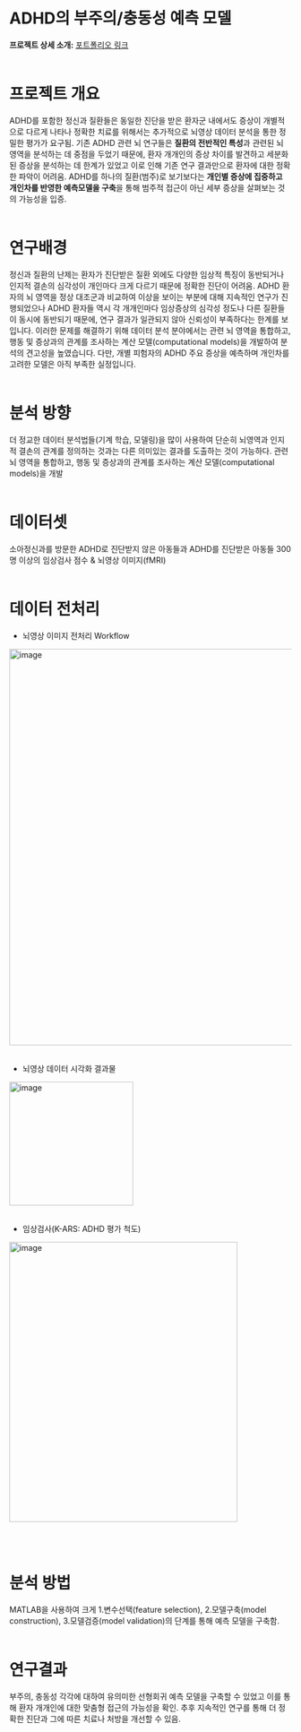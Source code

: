# ADHD의 부주의/충동성 예측 모델  
**프로젝트 상세 소개:** [포트폴리오 링크](https://drive.google.com/file/d/1WE2KaVW89SnjrjfuAqQkS_wPueiEPqsC/view?usp=drive_link)   
<br>

# 프로젝트 개요
ADHD를 포함한 정신과 질환들은 동일한 진단을 받은 환자군 내에서도 증상이 개별적으로 다르게 나타나 정확한 치료를 위해서는 추가적으로 뇌영상 데이터 분석을 통한 정밀한 평가가 요구됨. 기존 ADHD 관련 뇌 연구들은 **질환의 전반적인 특성**과 관련된 뇌 영역을 분석하는 데 중점을 두었기 때문에, 환자 개개인의 증상 차이를 발견하고 세분화된 증상을 분석하는 데 한계가 있었고 이로 인해 기존 연구 결과만으로 환자에 대한 정확한 파악이 어려움. ADHD를 하나의 질환(범주)로 보기보다는 **개인별 증상에 집중하고 개인차를 반영한 예측모델을 구축**을 통해 범주적 접근이 아닌 세부 증상을 살펴보는 것의 가능성을 입증. 
<br><br>

# 연구배경  
정신과 질환의 난제는 환자가 진단받은 질환 외에도 다양한 임상적 특징이 동반되거나 인지적 결손의 심각성이 개인마다 크게 다르기 때문에 정확한 진단이 어려움.
ADHD 환자의 뇌 영역을 정상 대조군과 비교하여 이상을 보이는 부분에 대해 지속적인 연구가 진행되었으나 ADHD 환자들 역시 각 개개인마다 임상증상의 심각성 정도나 다른 질환들이 동시에 동반되기 때문에, 연구 결과가 일관되지 않아 신뢰성이 부족하다는 한계를 보입니다. 이러한 문제를 해결하기 위해 데이터 분석 분야에서는 관련 뇌 영역을 통합하고, 행동 및 증상과의 관계를 조사하는 계산 모델(computational models)을 개발하여 분석의 견고성을 높였습니다. 다만, 개별 피험자의 ADHD 주요 증상을 예측하며 개인차를 고려한 모델은 아직 부족한 실정입니다.
<br><br>

# 분석 방향  
더 정교한 데이터 분석법들(기계 학습, 모델링)을 많이 사용하여 단순히 뇌영역과 인지적 결손의 관계를 정의하는 것과는 다른 의미있는 결과를 도출하는 것이 가능하다. 
관련 뇌 영역을 통합하고, 행동 및 증상과의 관계를 조사하는 계산 모델(computational models)을 개발
<br><br>

# 데이터셋  
소아정신과를 방문한 ADHD로 진단받지 않은 아동들과 ADHD를 진단받은 아동들 300명 이상의 임상검사 점수 & 뇌영상 이미지(fMRI)
<br><br>

# 데이터 전처리  
* 뇌영상 이미지 전처리 Workflow
<img width="708" alt="image" src="https://github.com/user-attachments/assets/08cdedca-695c-4cd8-9392-2f91e0c4d586" />
<br><br>   

* 뇌영상 데이터 시각화 결과물 
<img width="221" alt="image" src="https://github.com/user-attachments/assets/c0b20266-e875-419d-9806-03913238e356" />
<br>  
<br>

- 임상검사(K-ARS: ADHD 평가 척도)
<img width="407" img height="500" alt="image" src="https://github.com/user-attachments/assets/d3e142d8-bd2c-4770-b073-201eec831311" />

<br><br>

# 분석 방법  
MATLAB을 사용하여 크게 1.변수선택(feature selection), 2.모델구축(model construction), 3.모델검증(model validation)의 단계를 통해 예측 모델을 구축함.
<br><br>

# 연구결과  
부주의, 충동성 각각에 대하여 유의미한 선형회귀 예측 모델을 구축할 수 있었고 이를 통해 환자 개개인에 대한 맞춤형 접근의 가능성을 확인. 추후 지속적인 연구를 통해 더 정확한 진단과 그에 따른 치료나 처방을 개선할 수 있음.  







